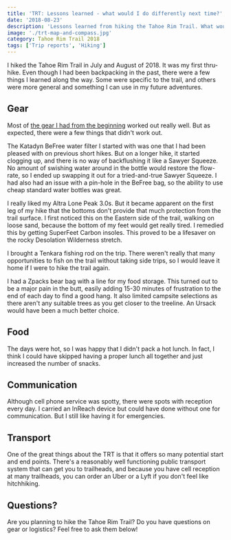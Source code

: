 ```yaml
---
title: 'TRT: Lessons learned - what would I do differently next time?'
date: '2018-08-23'
description: 'Lessons learned from hiking the Tahoe Rim Trail. What would I change for next time?'
image: './trt-map-and-compass.jpg'
category: Tahoe Rim Trail 2018
tags: ['Trip reports', 'Hiking']
---
```


I hiked the Tahoe Rim Trail in July and August of 2018. It was my first thru-hike. Even though I had been backpacking in the past, there were a few things I learned along the way. Some were specific to the trail, and others were more general and something I can use in my future adventures.

## Gear

Most of [the gear I had from the beginning](/overview-and-gear-list) worked out really well. But as expected, there were a few things that didn't work out.

The Katadyn BeFree water filter I started with was one that I had been pleased with on previous short hikes. But on a longer hike, it started clogging up, and there is no way of backflushing it like a Sawyer Squeeze. No amount of swishing water around in the bottle would restore the flow-rate, so I ended up swapping it out for a tried-and-true Sawyer Squeeze. I had also had an issue with a pin-hole in the BeFree bag, so the ability to use cheap standard water bottles was great.

I really liked my Altra Lone Peak 3.0s. But it became apparent on the first leg of my hike that the bottoms don't provide that much protection from the trail surface. I first noticed this on the Eastern side of the trail, walking on loose sand, because the bottom of my feet would get really tired. I remedied this by getting SuperFeet Carbon insoles. This proved to be a lifesaver on the rocky Desolation Wilderness stretch.

I brought a Tenkara fishing rod on the trip. There weren't really that many opportunities to fish on the trail without taking side trips, so I would leave it home if I were to hike the trail again.

I had a Zpacks bear bag with a line for my food storage. This turned out to be a major pain in the butt, easily adding 15-30 minutes of frustration to the end of each day to find a good hang. It also limited campsite selections as there aren't any suitable trees as you get closer to the treeline. An Ursack would have been a much better choice.

## Food

The days were hot, so I was happy that I didn't pack a hot lunch. In fact, I think I could have skipped having a proper lunch all together and just increased the number of snacks.

## Communication

Although cell phone service was spotty, there were spots with reception every day. I carried an InReach device but could have done without one for communication. But I still like having it for emergencies.

## Transport

One of the great things about the TRT is that it offers so many potential start and end points. There's a reasonably well functioning public transport system that can get you to trailheads, and because you have cell reception at many trailheads, you can order an Uber or a Lyft if you don't feel like hitchhiking.

## Questions?

Are you planning to hike the Tahoe Rim Trail? Do you have questions on gear or logistics? Feel free to ask them below!
